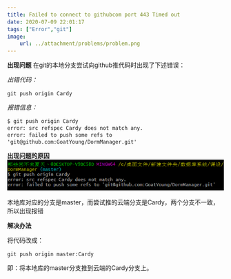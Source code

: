 ```yaml
---
title: Failed to connect to githubcom port 443 Timed out
date: 2020-07-09 22:01:17
tags: ["Error","git"]
image: 
    url: ../attachment/problems/problem.png
---
```

**出现问题**
在git的本地分支尝试向github推代码时出现了下述错误：

*出错代码：*

``` shell
git push origin Cardy
```

*报错信息：*
``` shell
$ git push origin Cardy
error: src refspec Cardy does not match any.
error: failed to push some refs to 'git@github.com:GoatYoung/DormManager.git'
```

**出现问题的原因**
![](../attachment/problems/cant_find_branch.png)

本地库对应的分支是master，而尝试推的云端分支是Cardy，两个分支不一致，所以出现报错

**解决办法**

将代码改成：
``` shell 
git push origin master:Cardy
```
即：将本地库的master分支推到云端的Cardy分支上。